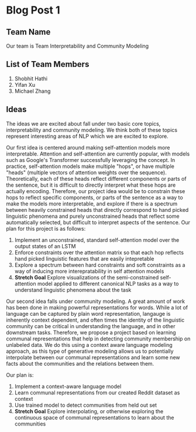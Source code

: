 # Blog Post 1

## Team Name
Our team is Team Interpretability and Community Modeling

## List of Team Members
1) Shobhit Hathi
2) Yifan Xu
3) Michael Zhang

## Ideas
The ideas we are excited about fall under two basic core topics, interpretability and community modeling. We think both of 
these topics represent interesting areas of NLP which we are excited to explore. 

Our first idea is centered around making self-attention models more interpretable. Attention and self-attention are currently popular, with models such as Google's Transformer successfully leveraging the concept. In practice, self-attention models make multiple "hops", or have multiple "heads" (multiple vectors of attention weights over the sequence). Theoretically, each of these heads reflect different components or parts of the sentence, but it is difficult to directly interpret what these hops are actually encoding. Therefore, our project idea would be to constrain these hops to reflect specific components, or parts of the sentence as a way to make the models more interpretable, and explore if there is a spectrum between heavily constrained heads that directly correspond to hand picked linguistic phenomena and purely unconstrained heads that reflect some automatically selected, but difficult to interpret aspects of the sentence. Our plan for this project is as follows:

1) Implement an unconstrained, standard self-attention model over the output states of an LSTM
2) Enforce constraints over the attention matrix so that each hop reflects hand picked linguistic features that are easily intepretable
3) Explore a spectrum between hard constraints and soft constraints as a way of inducing more interepratability in self attention models
4) **Stretch Goal** Explore visualizations of the semi-constrained self-attention model applied to different canonical NLP tasks as a way to understand linguistic phenomena about the task

Our second idea falls under community modeling. A great amount of work has been done in making powerful representations for words. While a lot of language can be captured by plain word representation, langauge is inherently context dependent, and often times the identity of the linguistic community can be critical in understanding the language, and in other downstream tasks. Therefore, we propose a project based on learning communal representations that help in detecting community membership on unlabeled data. We do this using a context aware language modeling approach, as this type of generative modeling allows us to potentially interpolate between our communal representations and learn some new facts about the communities and the relations between them.

Our plan is:

1) Implement a context-aware language model
2) Learn communal representations from our created Reddit dataset as context
3) Use trained model to detect communities from held out set
4) **Stretch Goal** Explore interpolating, or otherwise exploring the continuous space of communal representations to learn about the communities
